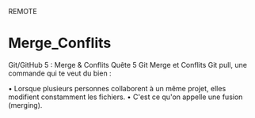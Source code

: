 REMOTE
# Merge_Conflits
Git/GitHub 5 : Merge &amp; Conflits
Quête 5 Git Merge et Conflits Git pull, une commande qui te veut du bien :

•	Lorsque plusieurs personnes collaborent à un même projet, elles modifient constamment les fichiers.
•	C'est ce qu'on appelle une fusion (merging).
